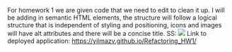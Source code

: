 For homework 1 we are given code that we need to edit to clean it up. I will be adding in semantic HTML elements, the structure will follow a logical structure that is independent of styling and positioning, icons and images will have alt attributes and there will be a concise title. 
SS: ![](Refactoring_HW1/ss%20for%20homework1.png)
Link to deployed application: https://yilmazv.github.io/Refactoring_HW1/
